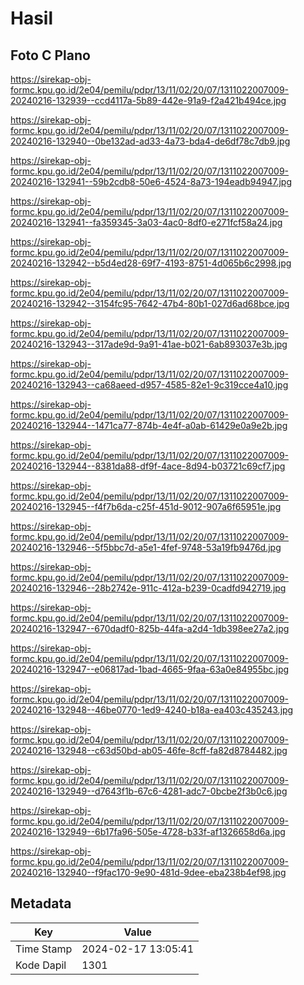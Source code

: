 # Hasil

## Foto C Plano

https://sirekap-obj-formc.kpu.go.id/2e04/pemilu/pdpr/13/11/02/20/07/1311022007009-20240216-132939--ccd4117a-5b89-442e-91a9-f2a421b494ce.jpg

https://sirekap-obj-formc.kpu.go.id/2e04/pemilu/pdpr/13/11/02/20/07/1311022007009-20240216-132940--0be132ad-ad33-4a73-bda4-de6df78c7db9.jpg

https://sirekap-obj-formc.kpu.go.id/2e04/pemilu/pdpr/13/11/02/20/07/1311022007009-20240216-132941--59b2cdb8-50e6-4524-8a73-194eadb94947.jpg

https://sirekap-obj-formc.kpu.go.id/2e04/pemilu/pdpr/13/11/02/20/07/1311022007009-20240216-132941--fa359345-3a03-4ac0-8df0-e271fcf58a24.jpg

https://sirekap-obj-formc.kpu.go.id/2e04/pemilu/pdpr/13/11/02/20/07/1311022007009-20240216-132942--b5d4ed28-69f7-4193-8751-4d065b6c2998.jpg

https://sirekap-obj-formc.kpu.go.id/2e04/pemilu/pdpr/13/11/02/20/07/1311022007009-20240216-132942--3154fc95-7642-47b4-80b1-027d6ad68bce.jpg

https://sirekap-obj-formc.kpu.go.id/2e04/pemilu/pdpr/13/11/02/20/07/1311022007009-20240216-132943--317ade9d-9a91-41ae-b021-6ab893037e3b.jpg

https://sirekap-obj-formc.kpu.go.id/2e04/pemilu/pdpr/13/11/02/20/07/1311022007009-20240216-132943--ca68aeed-d957-4585-82e1-9c319cce4a10.jpg

https://sirekap-obj-formc.kpu.go.id/2e04/pemilu/pdpr/13/11/02/20/07/1311022007009-20240216-132944--1471ca77-874b-4e4f-a0ab-61429e0a9e2b.jpg

https://sirekap-obj-formc.kpu.go.id/2e04/pemilu/pdpr/13/11/02/20/07/1311022007009-20240216-132944--8381da88-df9f-4ace-8d94-b03721c69cf7.jpg

https://sirekap-obj-formc.kpu.go.id/2e04/pemilu/pdpr/13/11/02/20/07/1311022007009-20240216-132945--f4f7b6da-c25f-451d-9012-907a6f65951e.jpg

https://sirekap-obj-formc.kpu.go.id/2e04/pemilu/pdpr/13/11/02/20/07/1311022007009-20240216-132946--5f5bbc7d-a5e1-4fef-9748-53a19fb9476d.jpg

https://sirekap-obj-formc.kpu.go.id/2e04/pemilu/pdpr/13/11/02/20/07/1311022007009-20240216-132946--28b2742e-911c-412a-b239-0cadfd942719.jpg

https://sirekap-obj-formc.kpu.go.id/2e04/pemilu/pdpr/13/11/02/20/07/1311022007009-20240216-132947--670dadf0-825b-44fa-a2d4-1db398ee27a2.jpg

https://sirekap-obj-formc.kpu.go.id/2e04/pemilu/pdpr/13/11/02/20/07/1311022007009-20240216-132947--e06817ad-1bad-4665-9faa-63a0e84955bc.jpg

https://sirekap-obj-formc.kpu.go.id/2e04/pemilu/pdpr/13/11/02/20/07/1311022007009-20240216-132948--46be0770-1ed9-4240-b18a-ea403c435243.jpg

https://sirekap-obj-formc.kpu.go.id/2e04/pemilu/pdpr/13/11/02/20/07/1311022007009-20240216-132948--c63d50bd-ab05-46fe-8cff-fa82d8784482.jpg

https://sirekap-obj-formc.kpu.go.id/2e04/pemilu/pdpr/13/11/02/20/07/1311022007009-20240216-132949--d7643f1b-67c6-4281-adc7-0bcbe2f3b0c6.jpg

https://sirekap-obj-formc.kpu.go.id/2e04/pemilu/pdpr/13/11/02/20/07/1311022007009-20240216-132949--6b17fa96-505e-4728-b33f-af1326658d6a.jpg

https://sirekap-obj-formc.kpu.go.id/2e04/pemilu/pdpr/13/11/02/20/07/1311022007009-20240216-132940--f9fac170-9e90-481d-9dee-eba238b4ef98.jpg


## Metadata

| Key        | Value               |
| ---------- | ------------------- |
| Time Stamp | 2024-02-17 13:05:41 |
| Kode Dapil | 1301                |



